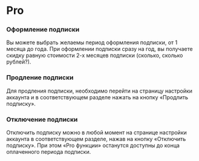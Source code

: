 # Pro

### Оформление подписки

Вы можете выбрать желаемы период оформления подписки, от 1 месяца до года. При оформлении подписки сразу на год, вы получаете скидку равную стоимости 2-х месяцев подписки (сколько, сколько рублей?).

### Продление подписки

Для продления подписки, необходимо перейти на страницу настройки аккаунта и в соответствующем разделе нажать на кнопку «Продлить подписку».

### Отключение подписки

Отключить подписку можно в любой момент на странице настройки аккаунта в соответствующем разделе, нажав на кнопку «Отключить подписку». При этом «Pro функции» останутся доступны до конца оплаченного периода подписки.